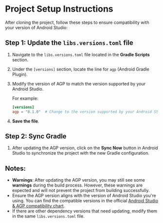 # Project Setup Instructions

After cloning the project, follow these steps to ensure compatibility with your version of Android Studio:

## Step 1: Update the `libs.versions.toml` file

1. Navigate to the `libs.versions.toml` file located in the **Gradle Scripts** section.
2. Under the `[versions]` section, locate the line for `agp` (Android Gradle Plugin).
3. Modify the version of AGP to match the version supported by your Android Studio.

   For example:
   ```toml
   [versions]
   agp = "8.1.0"  # Change to the version supported by your Android Studio
   ```

4. **Save the file**.

## Step 2: Sync Gradle

1. After updating the AGP version, click on the **Sync Now** button in Android Studio to synchronize the project with the new Gradle configuration.

## Notes:
- **Warnings**: After updating the AGP version, you may still see some **warnings** during the build process. However, these warnings are expected and will not prevent the project from building successfully.
- Ensure the AGP version aligns with the version of Android Studio you're using. You can find the compatible versions in the official [Android Studio & AGP compatibility chart](https://developer.android.com/studio/releases/gradle-plugin).
- If there are other dependency versions that need updating, modify them in the same `libs.versions.toml` file.
